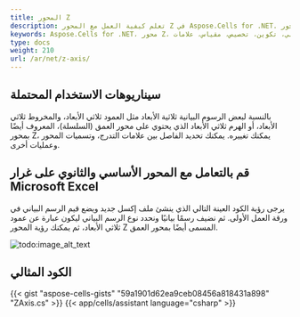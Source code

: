 ```yaml
---
title: المحور Z
description: تعلم كيفية العمل مع المحور Z في Aspose.Cells for .NET. سيساعدك دليلنا في فهم كيفية تكوين وتخصيص المحور Z، بما في ذلك مقياسه وعلاماته، لتعزيز رسومك البيانية.
keywords: Aspose.Cells for .NET، محور Z، رسم بياني، تكوين، تخصيص، مقياس، علامات.
type: docs
weight: 210
url: /ar/net/z-axis/
---
```


## **سيناريوهات الاستخدام المحتملة**
بالنسبة لبعض الرسوم البيانية ثلاثية الأبعاد مثل العمود ثلاثي الأبعاد، والمخروط ثلاثي الأبعاد، أو الهرم ثلاثي الأبعاد الذي يحتوي على محور العمق (السلسلة)، المعروف أيضًا بمحور Z، يمكنك تغييره. يمكنك تحديد الفاصل بين علامات التدرج، وتسميات المحور وعمليات أخرى.
## **قم بالتعامل مع المحور الأساسي والثانوي على غرار Microsoft Excel**
يرجى رؤية الكود العينة التالي الذي ينشئ ملف إكسل جديد ويضع قيم الرسم البياني في ورقة العمل الأولى. ثم نضيف رسمًا بيانيًا ونحدد نوع الرسم البياني ليكون عبارة عن عمود ثلاثي الأبعاد، ثم يمكنك رؤية المحور Z المسمى أيضًا بمحور العمق. 

![todo:image_alt_text](excel.png)
## **الكود المثالي**
{{< gist "aspose-cells-gists" "59a1901d62ea9ceb08456a818431a898" "ZAxis.cs" >}}
{{< app/cells/assistant language="csharp" >}}

